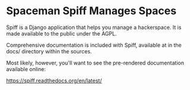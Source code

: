 # Spaceman Spiff Manages Spaces

Spiff is a Django application that helps you manage a hackerspace. It is made
available to the public under the AGPL.

Comprehensive documentation is included with Spiff, available at
in the docs/ directory within the sources.

Most likely, however, you'll want to see the pre-rendered documentation available online:

https://spiff.readthedocs.org/en/latest/
